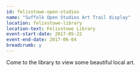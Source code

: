 ```yaml
---
id: felixstowe-open-studios
name: "Suffolk Open Studios Art Trail display"
location: felixstowe-library
location-text: Felixstowe Library
event-start-date: 2017-05-22
event-end-date: 2017-06-04
breadcrumb: y
---
```


Come to the library to view some beautiful local art.
